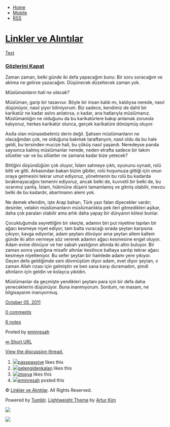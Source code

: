 -   [Home](/)
-   [Mobile](/mobile)
-   [RSS](http://eminresah.tumblr.com/rss)

[Linkler ve Alıntılar](/)
=========================

[Text](http://eminresah.tumblr.com/post/11042707206/gozlerini-kapat)

### [Gözlerini Kapat](http://eminresah.tumblr.com/post/11042707206/gozlerini-kapat)

Zaman zaman, belki günde iki defa yapacağım bunu: Bir soru soracağım ve
aklıma ne gelirse yazacağım. Düşünecek düzeltecek zaman yok.

*Müslümanların hali ne olacak?*

Müslüman, garip bir tasavvur. Böyle bir insan kaldı mı, kaldıysa nerede,
nasıl düşünüyor, nasıl yiyor bilmiyorum. Biz sadece, kendimiz de dahil
bir karikatür ne kadar aslını anlatırsa, o kadar, ana hatlarıyla
müslümanız. Müslümanlığın ne olduğunu da bu karikatürlere bakıp anlamak
zorunda kalıyoruz, herkes karikatür olunca, gerçek karikatüre dönüşmüş
oluyor.

Asılla olan münasebetimiz derin değil. Şahsen müslümanların ne
olacağından çok, ne olduğuna bakmak taraftarıyım, nasıl oldu da bu hale
geldi, bu tersinden mucize hali, bu çöküş nasıl yaşandı. Neredeyse panda
sayısınca kalmış müslümanlar nerede, neden etrafta sadece bir takım
silüetler var ve bu silüetler ne zamana kadar bize yetecek?

Bittiğini düşündüğüm çok oluyor, İslam sahneye çıktı, oyununu oynadı,
rolü bitti ve gitti. Arkasından bakan bizim gibiler, rolü hoşumuza
gittiği için onun oraya gelmesini tekrar umut ediyoruz, yönetmenin bu
rolü bu kadarda bırakmayacağını temenni ediyoruz, ancak belki de,
kuvvetli bir belki de, bu ısrarımız yanlış. İslam, hükmüne düşeni
tamamlamış ve gitmiş olabilir, mevzu belki de bu kadardır, abartmanın
alemi yok.

Ne demek efendim, işte Arap baharı, Türk yazı falan diyecekler vardır;
desinler, velakin müslümanların müslümanlıkta pek ileri gitmedikleri
aşikar, daha çok paraları olabilir ama artık daha yapay bir dünyanın
kölesi bunlar.

Çocukluğumda seyrettiğim bir skeçte, adamın biri put niyetine tapılan
bir ağacı kesmeye niyet ediyor, tam balta vuracağı sırada şeytan
karşısına çıkıyor, kavga ediyorlar, adam şeytanı dövüyor ama şeytan
allem kallem günde iki altın vermeye söz vererek adamın ağacı kesmesine
engel oluyor. Adam evine dönüyor ve her sabah yastığının altında iki
altın buluyor. Bir zaman sonra yastığına misafir altınlar kesilince
baltaya sarılıp tekrar ağacı kesmeye niyetleniyor. Bu sefer şeytan bir
hamlede adamı yere yıkıyor. Geçen defa geldiğimde seni dövmüştüm diyor
adam, evet diyor şeytan, o zaman Allah rızası için gelmiştin ve ben sana
karşı duramadım, şimdi altınların için geldin ve kolayca yıkıldın.

Müslümanlar da geçmişte yendikleri şeytanı para için bir defa daha
yeneceklerini düşünüyor. Buna inanmıyorum. Sordum, ne masam, ne
bilgisayarım inanıyormuş.

[October 05,
2011](http://eminresah.tumblr.com/post/11042707206/gozlerini-kapat)

[0
comments](http://eminresah.tumblr.com/post/11042707206/gozlerini-kapat#disqus_thread)

[6
notes](http://eminresah.tumblr.com/post/11042707206/gozlerini-kapat#notes)

Posted by [eminresah](http://eminresah.tumblr.com/)

[∞ Short URL](http://tmblr.co/ZWS1OyAICbS6)

[View the discussion thread.](http://erblog.disqus.com/?url=ref)

1.  [![](http://33.media.tumblr.com/avatar_063d45a540dc_16.png)](http://passpassive.tumblr.com/ "ha bi' de! ")[passpassive](http://passpassive.tumblr.com/ "ha bi' de!")
    likes this
2.  [![](http://33.media.tumblr.com/avatar_38083684e558_16.png)](http://gelengidenkalan.tumblr.com/ "gele gide kala ")[gelengidenkalan](http://gelengidenkalan.tumblr.com/ "gele gide kala")
    likes this
3.  [![](http://38.media.tumblr.com/avatar_17d7756f7f8f_16.png)](http://ztopya.tumblr.com/ "aglea ")[ztopya](http://ztopya.tumblr.com/ "aglea")
    likes this
4.  [![](http://38.media.tumblr.com/avatar_06c8562d8d9e_16.png)](http://eminresah.tumblr.com/ "Linkler ve Alıntılar")[eminresah](http://eminresah.tumblr.com/ "Linkler ve Alıntılar")
    posted this

© [Linkler ve Alıntılar](/). All Rights Reserved.

Powered by [Tumblr](http://tumblr.com). [Lightweight
Theme](http://www.tumblr.com/theme/10820) by [Artur
Kim](http://arturkim.com)

![](https://px.srvcs.tumblr.com/impixu?T=1434918719&J=eyJ0eXBlIjoidXJsIiwidXJsIjoiaHR0cDpcL1wvZW1pbnJlc2FoLnR1bWJsci5jb21cL3Bvc3RcLzExMDQyNzA3MjA2XC9nb3psZXJpbmkta2FwYXQiLCJyZXF0eXBlIjowLCJyb3V0ZSI6IlwvcG9zdFwvOmlkXC86c3VtbWFyeSIsIm5vc2NyaXB0IjoxfQ==&U=FNNHIHCPDK&K=6b94679be3b5843a6f82181887bacb1e64e45f7355f70597ff0ee9d43d56857a&R=)

![](https://px.srvcs.tumblr.com/impixu?T=1434918719&J=eyJ0eXBlIjoicG9zdCIsInVybCI6Imh0dHA6XC9cL2VtaW5yZXNhaC50dW1ibHIuY29tXC9wb3N0XC8xMTA0MjcwNzIwNlwvZ296bGVyaW5pLWthcGF0IiwicmVxdHlwZSI6MCwicm91dGUiOiJcL3Bvc3RcLzppZFwvOnN1bW1hcnkiLCJwb3N0cyI6W3sicG9zdGlkIjoiMTEwNDI3MDcyMDYiLCJibG9naWQiOiIzNjQ4MDI4Iiwic291cmNlIjozM31dLCJub3NjcmlwdCI6MX0=&U=MCKOEOAPJE&K=70d22eb91d2a5669077fc852a258e0c5dc04522cbf23872620c00b5af57f5219&R=)

